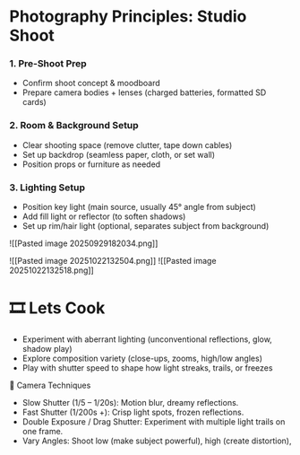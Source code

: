 
# Photography Principles: Studio Shoot

### 1. Pre-Shoot Prep

- Confirm shoot concept & moodboard
- Prepare camera bodies + lenses (charged batteries, formatted SD cards)

### 2. Room & Background Setup

- Clear shooting space (remove clutter, tape down cables)
- Set up backdrop (seamless paper, cloth, or set wall)
- Position props or furniture as needed

### 3. Lighting Setup

- Position key light (main source, usually 45° angle from subject)
- Add fill light or reflector (to soften shadows)
- Set up rim/hair light (optional, separates subject from background)

![[Pasted image 20250929182034.png]]

![[Pasted image 20251022132504.png]]
![[Pasted image 20251022132518.png]]

# 🎞️ Lets Cook

- Experiment with aberrant lighting (unconventional reflections, glow, shadow play)
- Explore composition variety (close-ups, zooms, high/low angles)
- Play with shutter speed to shape how light streaks, trails, or freezes

🎥 Camera Techniques

- Slow Shutter (1/5 – 1/20s): Motion blur, dreamy reflections.
- Fast Shutter (1/200s +): Crisp light spots, frozen reflections.
- Double Exposure / Drag Shutter: Experiment with multiple light trails on one frame.
- Vary Angles: Shoot low (make subject powerful), high (create distortion),
